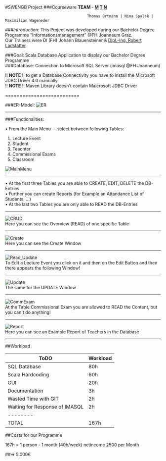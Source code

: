 #SWENGB Project 
###Courseware
**TEAM - [M](https://github.com/mwageneder "github.com/mwageneder") [T](https://github.com/tortmann "github.com/tortmann") [N](https://github.com/tortmann "github.com/nspalek")**

                                         Thomas Ortmann | Nina Spalek | Maximilian Wageneder


###_Introduction:_
This Project was developed during our Bachelor Degree Programme "Informationsmanagement" @FH Joanneum Graz.  
Our Trainers were DI (FH) Johann Blauensteiner & [Dipl.-Ing. Robert Ladstätter](https://github.com/rladstaetter "github.com/rladstaetter")

###Goal: 
Scala Database Application to display our Bachelor Degree Programme <br>
###Database:
Connection to Microsoft SQL Server (imasql @FH Joanneum)
  
!! **NOTE** !! to get a Database Connectivity you have to install the Microsoft JDBC Driver 4.0 manually  
!! **NOTE** !! Maven Library doesn't contain Maicrosoft JDBC Driver 


==========================

###ER-Model:
![ER](https://github.com/NSpalek/fhj.swengb.project.courseware.mtn/blob/master/src/main/resources/Screenshots/ER_Model_Courseware.png "ER-Diagram")

___

###Functionalities: <br>

•	From the Main Menu -- select between following Tables: <br>
1. Lecture Event<br>
2. Student<br>
3. Teachter<br>
4. Commissional Exams<br>
5. Classroom <br>

![MainMenu](https://github.com/nspalek/fhj.swengb.project.courseware.mtn/blob/master/src/main/resources/Screenshots/Courseware_MainMenu.jpg "MainMenu")

____

•	At the first three Tables you are able to CREATE, EDIT, DELETE the DB-Entries <br>
•	Further you can create Reports (for Example an Attandance List of Students, ...) <br>
•	At the last two Tables you are only able to READ the DB-Entries <br>

____

![CRUD](https://github.com/NSpalek/fhj.swengb.project.courseware.mtn/blob/master/src/main/resources/Screenshots/Courseware_CRUD_Lecture_Event.png "CRUD")
<br> Here you can see the Overview (READ) of one specific Table <br>

____
![Create](https://github.com/nspalek/fhj.swengb.project.courseware.mtn/blob/master/src/main/resources/Screenshots/Courseware_C_Lecture_Event.png "Create")
<br> Here you can see the Create Window 

____

![Read_Update](https://github.com/nspalek/fhj.swengb.project.courseware.mtn/blob/master/src/main/resources/Screenshots/Courseware_RU_Lecture_Event.png "Read_Update")
<br> To Edit a Lecture Event you click on it and then on the Edit Button and then there appears the following Window! 

___

![Update](https://github.com/nspalek/fhj.swengb.project.courseware.mtn/blob/master/src/main/resources/Screenshots/Courseware_U_Lecture_Event.png "Update")
<br> The same for the UPDATE Window 

____

![CommExam](https://github.com/nspalek/fhj.swengb.project.courseware.mtn/blob/master/src/main/resources/Screenshots/Courseware_CommExam.png "CommExam")
<br> At the Table Commissional Exam you are allowed to READ the Content, but you can't do anything! 

____

![Report](https://github.com/nspalek/fhj.swengb.project.courseware.mtn/blob/master/src/main/resources/Screenshots/Courseware_Report.png "Report")
<br> Here you can see an Example Report of Teachers in the Database 

____

##Workload

ToDO | Workload
------------ | -------------
SQL Database | 80h
Scala Hardcoding | 60h
GUI  |    20h
Documentation | 3h
Wasted Time with GIT | 2h
Waiting for Response of IMASQL | 2h
 | --------
TOTAL | 167h


##Costs for our Programme  

167h = 1 person - 1 month (40h/week)
netincome 2500 per Month


##=> 5.000€